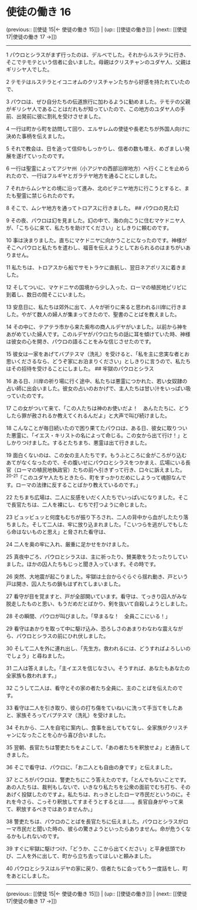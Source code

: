 # 使徒の働き 16

(previous:: [[使徒 15|← 使徒の働き 15]]) | (up:: [[使徒の働き]]) | (next:: [[使徒 17|使徒の働き 17 →]])

***


1 パウロとシラスがまず行ったのは、デルベでした。それからルステラに行き、そこでテモテという信者に会いました。母親はクリスチャンのユダヤ人、父親はギリシヤ人でした。 

2 テモテはルステラとイコニオムのクリスチャンたちから好感を持たれていたので、 

3 パウロは、ぜひ自分たちの伝道旅行に加わるように勧めました。テモテの父親がギリシヤ人であることはだれもが知っていたので、この地方のユダヤ人の手前、出発前に彼に割礼を受けさせました。 

4 一行は町から町を訪問して回り、エルサレムの使徒や長老たちが外国人向けに決めた事柄を伝えました。 

5 それで教会は、日を追って信仰もしっかりし、信者の数も増え、めざましい発展を遂げていったのです。 

6 一行は聖霊によってアジヤ州（小アジヤの西部沿岸地方）へ行くことを止められたので、一行はフルギヤとガラテヤ地方を通ることにしました。 

7 それからムシヤとの境に沿って進み、北のビテニヤ地方に行こうとすると、またも聖霊に禁じられたのです。 

8 そこで、ムシヤ地方を通ってトロアスに行きました。 ## パウロの見た幻 

9 その夜、パウロは幻を見ました。幻の中で、海の向こうに住むマケドニヤ人が、「こちらに来て、私たちを助けてください」としきりに頼むのです。 

10 事は決まりました。直ちにマケドニヤに向かうことになったのです。神様がそこへパウロと私たちを遣わし、福音を伝えようとしておられるのはまちがいありません。 

11 私たちは、トロアスから船でサモトラケに直航し、翌日ネアポリスに着きました。 

12 そしてついに、マケドニヤの国境から少し入った、ローマの植民地ピリピに到着し、数日の間そこにいました。 

13 安息日に、私たちは郊外に出て、人々が祈りに来ると思われる川岸に行きました。やがて数人の婦人が集まってきたので、聖書のことばを教えました。 

14 その中に、テアテラ市から来た紫布の商人ルデヤがいました。以前から神をあがめていた婦人です。このルデヤがパウロたちの話に耳を傾けていた時、神様は彼女の心を開き、パウロの語ることをみな信じさせたのです。 

15 彼女は一家をあげてバプテスマ（洗礼）を受けると、「私を主に忠実な者とお思いくださるなら、どうぞ家にお泊まりください」としきりに言うので、私たちはその招待を受けることにしました。 ## 牢獄のパウロとシラス 

16 ある日、川岸の祈り場に行く途中、私たちは悪霊につかれた、若い女奴隷の占い師に出会いました。彼女の占いのおかげで、主人たちは甘い汁をいっぱい吸っていたのです。 

17 この女がついて来て、「この人たちは神のお使いだよ！　あんたたちに、どうしたら罪が赦されるか教えてくれるんだよ」と大声で叫び続けました。 

18 こんなことが毎日続いたので困り果てたパウロは、ある日、彼女に取りついた悪霊に、「イエス・キリストの名によって命じる。この女から出て行け！」としかりつけました。するとたちまち、悪霊は出て行きました。 

19 面白くないのは、この女の主人たちです。もうふところに金がころがり込むあてがなくなったので、その腹いせにパウロとシラスをつかまえ、広場にいる長官（ローマの植民地執政官）たちの前へ引きずって行き、口々に訴えました。 <sup class="versenum">20-21</sup>「このユダヤ人たちときたら、町をすっかりだめにしようって魂胆なんです。ローマの法律に反することばかり教えているのです。」 

22 たちまち広場は、二人に反感をいだく人たちでいっぱいになりました。そこで長官たちは、二人を裸にし、むちで打つように命じました。 

23 ビュッビュッと何度もむちが振り下ろされ、二人の背中から血がしたたり落ちました。そして二人は、牢に放り込まれました。「こいつらを逃がしでもしたら命はないものと思え」と脅された看守は、 

24 二人を奥の牢に入れ、厳重に足かせをかけました。 

25 真夜中ごろ、パウロとシラスは、主に祈ったり、賛美歌をうたったりしていました。ほかの囚人たちもじっと聞き入っています。その時です。 

26 突然、大地震が起こりました。牢獄は土台からぐらぐら揺れ動き、戸という戸は開き、囚人たちの鎖もはずれてしまいました。 

27 看守が目を覚ますと、戸が全部開いています。看守は、てっきり囚人がみな脱走したものと思い、もうだめだとばかり、剣を抜いて自殺しようとしました。 

28 その瞬間、パウロが叫びました。「早まるな！　全員ここにいる！」 

29 看守はあかりを取って中に駆け込み、恐ろしさのあまりわなわな震えながら、パウロとシラスの前にひれ伏しました。 

30 そして二人を外に連れ出し、「先生方。救われるには、どうすればよろしいのでしょう」と尋ねました。 

31 二人は答えました。「主イエスを信じなさい。そうすれば、あなたもあなたの全家族も救われます。」 

32 こうして二人は、看守とその家の者たち全員に、主のことばを伝えたのです。 

33 看守は二人を引き取り、彼らの打ち傷をていねいに洗って手当てをしたあと、家族そろってバプテスマ（洗礼）を受けました。 

34 それから、二人を自宅に案内し、食事を出してもてなし、全家族がクリスチャンになったことを心から喜び合いました。 

35 翌朝、長官たちは警吏たちをよこして、「あの者たちを釈放せよ」と通告してきました。 

36 そこで看守は、パウロに、「お二人とも自由の身です」と伝えました。 

37 ところがパウロは、警吏たちにこう答えたのです。「とんでもないことです。あの人たちは、裁判もしないで、いきなり私たちを公衆の面前でむち打ち、そのあげく投獄したのですよ。私たちは、れっきとしたローマ市民だというのに。それを今さら、こっそり釈放してすまそうとするとは……。長官自身がやって来て、釈放するべきではありませんか。」 

38 警吏たちは、パウロのことばを長官たちに伝えました。パウロとシラスがローマ市民だと聞いた時の、彼らの驚きようといったらありません。命が危うくなるかもしれないのです。 

39 すぐに牢獄に駆けつけ、「どうか、ここから出てください」と平身低頭でわび、二人を外に出して、町から立ち去ってほしいと頼みました。 

40 パウロとシラスはルデヤの家に戻り、信者たちに会ってもう一度話をし、町をあとにしました。

***

(previous:: [[使徒 15|← 使徒の働き 15]]) | (up:: [[使徒の働き]]) | (next:: [[使徒 17|使徒の働き 17 →]])

